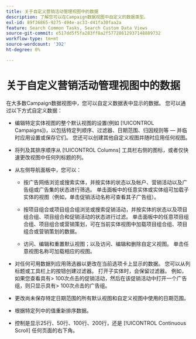 ```yaml
---
title: 关于自定义营销活动管理视图中的数据
description: 了解您可以在Campaign数据视图中自定义的数据类型。
exl-id: 89f36865-9275-494e-ac33-d41fa30faa2a
feature: Search Common Tasks, Search Custom Data Views
source-git-commit: e517dd5f5fa283ff8a2f57728612937148889732
workflow-type: tm+mt
source-wordcount: '392'
ht-degree: 0%

---
```


# 关于自定义营销活动管理视图中的数据

在大多数Campaign数据视图中，您可以自定义数据表中显示的数据。 您可以通过以下方式自定义数据：

* 编辑特定实体视图的整个默认视图的设置(例如 [!UICONTROL Campaigns])，以包括特定列顺序、过滤器、日期范围、归因规则等 — 并临时应用设置或保存它们。 您还可以创建其他自定义视图并随时应用任何视图。

* 将列及其排序顺序从 [!UICONTROL Columns] 工具栏右侧的图标，或者仅快速更改视图中任何列标题的列。

* 从左侧导航面板中，您可以：

   * 按广告网络浏览或搜索实体，并按实体的状态以及帐户、营销活动以及广告组或广告集的状态进行筛选。 单击面板中的任意实体或实体组可加载子实体的视图（例如，单击促销活动名称可查看其子广告组）。

   * 按项目组合或项目组合组浏览或搜索促销活动，并按实体的状态以及项目组合组、项目组合和促销活动的状态进行过滤。 单击面板中的任意项目组合组、项目组合或营销策划，可在当前实体视图中加载项目组合组、项目组合或营销策划的数据。

   * 访问、编辑和重置默认视图；以及访问、编辑和删除自定义视图。 单击任意视图名称可加载相应的视图。

* 对任何可用数据列应用筛选器以更改在当前选项卡上显示的数据。 您可以从列标题或工具栏上的按钮创建过滤器。 打开子实体时，会保留过滤器。 例如，如果您查看具有\> 100次点击的促销活动，然后在该促销活动中打开一个广告组，则只显示具有\> 100次点击的广告组。

* 更改尚未保存特定日期范围的所有默认视图和自定义视图中使用的日期范围。

* 根据特定列中的值重新排序数据。

* 控制是显示25行、50行、100行、200行，还是 [!UICONTROL Continuous Scroll] 任何页面的右下角。
